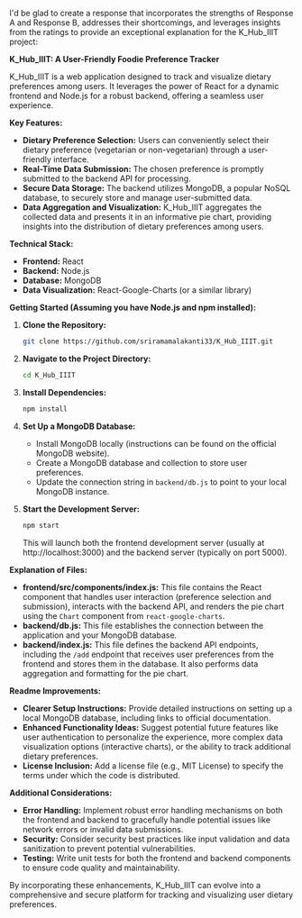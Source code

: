 I'd be glad to create a response that incorporates the strengths of Response A and Response B, addresses their shortcomings, and leverages insights from the ratings to provide an exceptional explanation for the K_Hub_IIIT project:

**K_Hub_IIIT: A User-Friendly Foodie Preference Tracker**

K_Hub_IIIT is a web application designed to track and visualize dietary preferences among users. It leverages the power of React for a dynamic frontend and Node.js for a robust backend, offering a seamless user experience.

**Key Features:**

- **Dietary Preference Selection:** Users can conveniently select their dietary preference (vegetarian or non-vegetarian) through a user-friendly interface.
- **Real-Time Data Submission:** The chosen preference is promptly submitted to the backend API for processing.
- **Secure Data Storage:** The backend utilizes MongoDB, a popular NoSQL database, to securely store and manage user-submitted data.
- **Data Aggregation and Visualization:** K_Hub_IIIT aggregates the collected data and presents it in an informative pie chart, providing insights into the distribution of dietary preferences among users.

**Technical Stack:**

- **Frontend:** React
- **Backend:** Node.js
- **Database:** MongoDB
- **Data Visualization:** React-Google-Charts (or a similar library)

**Getting Started (Assuming you have Node.js and npm installed):**

1. **Clone the Repository:**

   ```bash
   git clone https://github.com/sriramamalakanti33/K_Hub_IIIT.git
   ```

2. **Navigate to the Project Directory:**

   ```bash
   cd K_Hub_IIIT
   ```

3. **Install Dependencies:**

   ```bash
   npm install
   ```

4. **Set Up a MongoDB Database:**

   - Install MongoDB locally (instructions can be found on the official MongoDB website).
   - Create a MongoDB database and collection to store user preferences.
   - Update the connection string in `backend/db.js` to point to your local MongoDB instance.

5. **Start the Development Server:**

   ```bash
   npm start
   ```

   This will launch both the frontend development server (usually at http://localhost:3000) and the backend server (typically on port 5000).

**Explanation of Files:**

- **frontend/src/components/index.js:** This file contains the React component that handles user interaction (preference selection and submission), interacts with the backend API, and renders the pie chart using the `Chart` component from `react-google-charts`.
- **backend/db.js:** This file establishes the connection between the application and your MongoDB database.
- **backend/index.js:** This file defines the backend API endpoints, including the `/add` endpoint that receives user preferences from the frontend and stores them in the database. It also performs data aggregation and formatting for the pie chart.

**Readme Improvements:**

- **Clearer Setup Instructions:** Provide detailed instructions on setting up a local MongoDB database, including links to official documentation.
- **Enhanced Functionality Ideas:** Suggest potential future features like user authentication to personalize the experience, more complex data visualization options (interactive charts), or the ability to track additional dietary preferences.
- **License Inclusion:** Add a license file (e.g., MIT License) to specify the terms under which the code is distributed.

**Additional Considerations:**

- **Error Handling:** Implement robust error handling mechanisms on both the frontend and backend to gracefully handle potential issues like network errors or invalid data submissions.
- **Security:** Consider security best practices like input validation and data sanitization to prevent potential vulnerabilities.
- **Testing:** Write unit tests for both the frontend and backend components to ensure code quality and maintainability.

By incorporating these enhancements, K_Hub_IIIT can evolve into a comprehensive and secure platform for tracking and visualizing user dietary preferences.
